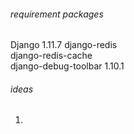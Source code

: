 ###### requirement packages
Django               1.11.7
django-redis         
django-redis-cache   
django-debug-toolbar 1.10.1


###### ideas
1. 
